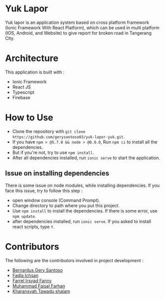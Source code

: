 # Yuk Lapor

Yuk lapor is an application system based on cross platform framework (Ionic Framework With React Platform), which can be used in multi platform (IOS, Android, and Website) to give report for broken road in Tangerang City.

# Architecture

This application is built with :

- Ionic Framework
- React JS
- Typescript
- Firebase

# How to Use

- Clone the repository with `git clone https://github.com/gerysantoso03/yuk-lapor-yuk.git`.
- If you have `npm > @5.7.0 && node > @8.0.0`, Run `npm ci` to install all the dependencies.
- But if you're not, try to use `npm install`.
- After all dependencies installed, run `ionic serve` to start the application.

## Issue on installing dependencies

There is some issue on node modules, while installing dependencies. If you face this issue, try to follow this step :

- open window console (Command Prompt).
- Change directory to path where you put this project.
- Use `npm install` to install the dependencies. If there is some error, use `npm update`.
- after dependencies installed, run `ionic serve`. If you asked to install react scripts, type `Y`.

# Contributors

The following are the contributors involved in project development :

- [Bernardus Gery Santoso](https://github.com/gerysantoso03)
- [Fadla Ichsan](https://github.com/IFadla)
- [Farrel Irsyad Fanny](https://github.com/Farfan16)
- [Muhammad Faisal Farhan](https://github.com/uzivurt0)
- [Kharansyah Tawadu shalam](https://github.com/rans0)

